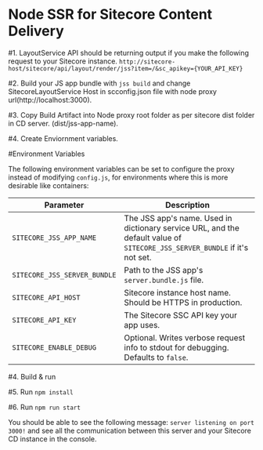 # Node SSR for Sitecore Content Delivery

#1. LayoutService API should be returning output if you make the following request to your Sitecore instance. `http://sitecore-host/sitecore/api/layout/render/jss?item=/&sc_apikey={YOUR_API_KEY}`

#2.  Build your JS app bundle with `jss build` and change SitecoreLayoutService Host in scconfig.json file with node proxy url(http://localhost:3000).


#3. Copy Build Artifact into Node proxy root folder as per sitecore dist folder in CD server. (dist/jss-app-name).

#4. Create Enviornment variables.


#Environment Variables

The following environment variables can be set to configure the proxy instead of modifying `config.js`, for environments where this is more desirable like containers:

| Parameter                              | Description                                                                                                                                |
| -------------------------------------- | ------------------------------------------------------------------------------------------------------------------------------------------ |
| `SITECORE_JSS_APP_NAME`                | The JSS app's name. Used in dictionary service URL, and the default value of `SITECORE_JSS_SERVER_BUNDLE` if it's not set.                 |
| `SITECORE_JSS_SERVER_BUNDLE`           | Path to the JSS app's `server.bundle.js` file.                                                                                             |
| `SITECORE_API_HOST`                    | Sitecore instance host name. Should be HTTPS in production.                                                                                |
| `SITECORE_API_KEY`                     | The Sitecore SSC API key your app uses.                                                                                                    |
| `SITECORE_ENABLE_DEBUG`                | Optional. Writes verbose request info to stdout for debugging. Defaults to `false`.                                                        |

#4. Build & run

#5.  Run `npm install`

#6.  Run `npm run start`

You should be able to see the following message:
`server listening on port 3000!` and see all the communication between this server and your Sitecore CD instance in the console.
